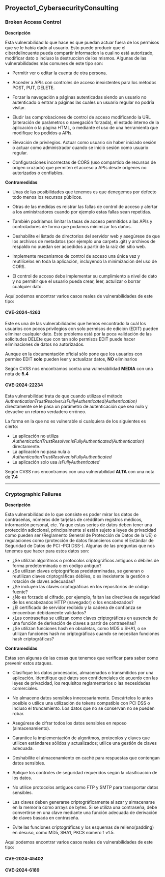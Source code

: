 ## Proyecto1_CybersecurityConsulting

### Broken Access Control

**Descripción**

Esta vulnerabilidad lo que hace es que puedan actuar fuera de los permisos que se le había dado al usuario. Esto puede producir que el ciberdelincuente pueda compartir informacion la cual no está autorizado, modificar dato o incluso la destruccion de los mismos. Algunas de las vulnerabilidades más comunes de este tipo son:

- Permitir ver o editar la cuenta de otra persona.

- Acceder a APIs con controles de acceso inexistentes para los métodos POST, PUT, DELETE.

- Forzar la navegación a páginas autenticadas siendo un usuario no autenticado o entrar a páginas las cuales un usuario regular no podría visitar.

- Eludir las comprobaciones de control de acceso modificando la URL (alteración de parámetros o navegación forzada), el estado interno de la aplicación o la página HTML, o mediante el uso de una herramienta que modifique los pedidos a APIs.

- Elevación de privilegios. Actuar como usuario sin haber iniciado sesión o actuar como administrador cuando se inició sesión como usuario regular.

- Configuraciones incorrectas de CORS (uso compartido de recursos de origen cruzado) que permiten el acceso a APIs desde orígenes no autorizados o confiables.

**Contramedidas**

- Unas de las posibilidades que tenemos es que denegemos por defecto todo menos los recursos públicos.

- Otras de las medidas es reistrar las fallas de control de acceso y alertar a los aministradores cuando por ejemplo estas fallas sean repetidas.

- También podriamos limitar la tasas de acceso permitidos a las APIs y controladores de forma que podamos minimizar los daños.

- Deshabilite el listado de directorios del servidor web y asegúrese de que los archivos de metadatos (por ejemplo una carpeta .git) y archivos de respaldo no puedan ser accedidos a partir de la raíz del sitio web.

- Implemente mecanismos de control de acceso una única vez y reutilícelos en toda la aplicación, incluyendo la minimización del uso de CORS.

- El control de acceso debe implementar su cumplimiento a nivel de dato y no permitir que el usuario pueda crear, leer, actulizar o borrar cualquier dato.

Aquí podemos encontrar varios casos reales de vulnerabilidades de este tipo:

#### CVE-2024-4263

Este es una de las vulnerabilidades que hemos encontrado la cuál los usuarios con pocos privilegios con solo permisos de edición (EDIT) pueden eliminar cualquier dato. Este problema está por la poca validación de las solicitudes DELEte que con tan sólo permisos EDIT puede hacer eliminaciones de datos no autorizados.

Aunque en la documentación oficial sólo pone que los usuarios con permiso EDIT **solo** pueden leer y actualizar datos, **NO** eliminarlos

Según CVSS nos encontramos contra una vulnerabilidad **MEDIA** con una nota de **5.4**

#### CVE-2024-22234
Esta vulnerabilidad trata de que cuando utilizas el método *AuthenticationTrustResolver.isFullyAuthenticated(Authentication)* directamente se le pasa un parámetro de autenticación que sea nulo y devuelve un retorno verdadero erróneo.

La forma en la que no es vulnerable si cualquiera de los siguientes es cierto:  
- La aplicación no utiliza *AuthenticationTrustResolver.isFullyAuthenticated(Authentication)*
 directamente. 
- La aplicación no pasa nula a *AuthenticationTrustResolver.isFullyAuthenticated*
- La aplicación solo usa *isFullyAuthenticated*

Según CVSS nos encontramos con una vulnerabilidad **ALTA** con una nota de **7.4**

****

### Cryptographic Failures

**Descripción**

Esta vulnerabilidad de lo que consiste es poder mirar los datos  de contraseñas, números dde tarjetas de crédditom registros médicos, información personal, etc. Ya que estas series de datos deben tener una protección adiccional, principalmente si están sujeto a  leyes de privacidad como pueden ser (Reglamento General de Protección de Datos de la UE) o regulaciones como (protección de datos financieros como el Estándar de Seguridad de Datos de PCI -PCI DSS-). Algunas de las preguntas que nos tenemos que hacer para estos datos son:

- ¿Se utilizan algoritmos o protocolos criptográficos antiguos o débiles de forma predeterminada o en código antiguo?
- ¿Se utilizan claves criptográficas predeterminadas, se generan o reutilizan claves criptográficas débiles, o es inexistente la gestión o rotación de claves adecuadas?
- ¿Se incluyen las claves criptográficas en los repositorios de código fuente?
- ¿No es forzado el cifrado, por ejemplo, faltan las directivas de seguridad de los encabezados HTTP (navegador) o los encabezados?
- ¿El certificado de servidor recibido y la cadena de confianza se encuentran debidamente validados?
- ¿Las contraseñas se utilizan como claves criptográficas en ausencia de una función de derivación de claves a partir de contraseñas?
- ¿Se utilizan funciones hash en obsoletas, como MD5 o SHA1, o se utilizan funciones hash no criptográficas cuando se necesitan funciones hash criptográficas?


**Contramedidas**

Estas son algunas de las cosas que tenemos que verificar para saber como prevenir estos ataques.

- Clasifique los datos procesados, almacenados o transmitidos por una aplicación. Identifique qué datos son confidenciales de acuerdo con las leyes de privacidad, los requisitos reglamentarios o las necesidades comerciales.

- No almacene datos sensibles innecesariamente. Descártelos lo antes posible o utilice una utilización de tokens compatible con PCI DSS o incluso el truncamiento. Los datos que no se conservan no se pueden robar.

- Asegúrese de cifrar todos los datos sensibles en reposo (almacenamiento).

- Garantice la implementación de algoritmos, protocolos y claves que utilicen estándares sólidos y actualizados; utilice una gestión de claves adecuada.

- Deshabilite el almacenamiento en caché para respuestas que contengan datos sensibles.

- Aplique los controles de seguridad requeridos según la clasificación de los datos.

- No utilice protocolos antiguos como FTP y SMTP para transportar datos sensibles.

- Las claves deben generarse criptográficamente al azar y almacenarse en la memoria como arrays de bytes. Si se utiliza una contraseña, debe convertirse en una clave mediante una función adecuada de derivación de claves basada en contraseña.

- Evite las funciones criptográficas y los esquemas de relleno(padding) en desuso, como MD5, SHA1, PKCS número 1 v1.5.

Aquí podemos encontrar varios casos reales de vulnerabilidades de este tipo:


#### CVE-2024-45402

#### CVE-2024-6189

